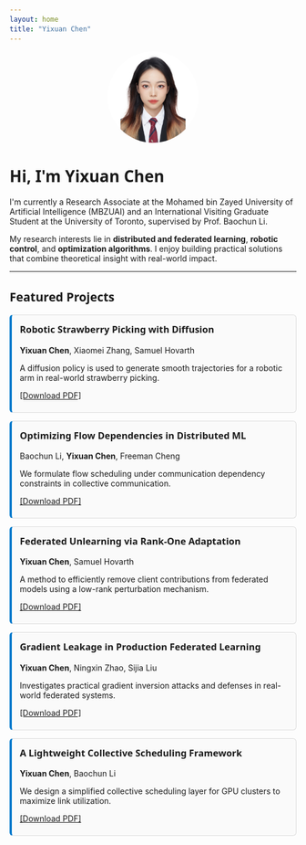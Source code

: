 ```yaml
---
layout: home
title: "Yixuan Chen"
---
```


<style>
h1, h2, h3 {
  font-family: 'Segoe UI', sans-serif;
}
.project-block {
  border: 1px solid #ddd;
  border-left: 4px solid #007acc;
  padding: 1em;
  margin: 1em 0;
  background: #fafafa;
  border-radius: 6px;
}
.project-block h3 {
  margin-top: 0;
}
.project-block p {
  margin-bottom: 0.5em;
}
</style>

<img src="assets/img/avatar.jpg" alt="Yixuan Chen" width="160" style="border-radius: 50%; display:block; margin: 0 auto 20px;" />

# Hi, I'm Yixuan Chen

I'm currently a Research Associate at the Mohamed bin Zayed University of Artificial Intelligence (MBZUAI) and an International Visiting Graduate Student at the University of Toronto, supervised by Prof. Baochun Li.

My research interests lie in **distributed and federated learning**, **robotic control**, and **optimization algorithms**. I enjoy building practical solutions that combine theoretical insight with real-world impact.

---

## Featured Projects

<div class="project-block">
<h3>Robotic Strawberry Picking with Diffusion</h3>
<p><strong>Yixuan Chen</strong>, Xiaomei Zhang, Samuel Hovarth</p>
<p>A diffusion policy is used to generate smooth trajectories for a robotic arm in real-world strawberry picking.</p>
<p><a href="assets/pdfs/strawberry_diffusion.pdf">[Download PDF]</a></p>
</div>

<div class="project-block">
<h3>Optimizing Flow Dependencies in Distributed ML</h3>
<p>Baochun Li, <strong>Yixuan Chen</strong>, Freeman Cheng</p>
<p>We formulate flow scheduling under communication dependency constraints in collective communication.</p>
<p><a href="assets/pdfs/flow_dependency.pdf">[Download PDF]</a></p>
</div>

<div class="project-block">
<h3>Federated Unlearning via Rank-One Adaptation</h3>
<p><strong>Yixuan Chen</strong>, Samuel Hovarth</p>
<p>A method to efficiently remove client contributions from federated models using a low-rank perturbation mechanism.</p>
<p><a href="assets/pdfs/fed_unlearning.pdf">[Download PDF]</a></p>
</div>

<div class="project-block">
<h3>Gradient Leakage in Production Federated Learning</h3>
<p><strong>Yixuan Chen</strong>, Ningxin Zhao, Sijia Liu</p>
<p>Investigates practical gradient inversion attacks and defenses in real-world federated systems.</p>
<p><a href="assets/pdfs/gradient_leakage.pdf">[Download PDF]</a></p>
</div>

<div class="project-block">
<h3>A Lightweight Collective Scheduling Framework</h3>
<p><strong>Yixuan Chen</strong>, Baochun Li</p>
<p>We design a simplified collective scheduling layer for GPU clusters to maximize link utilization.</p>
<p><a href="assets/pdfs/collective_scheduling.pdf">[Download PDF]</a></p>
</div>
